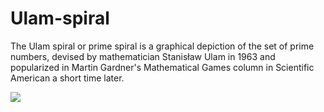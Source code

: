 # Ulam-spiral

The Ulam spiral or prime spiral is a graphical depiction of the set of prime numbers, devised by mathematician Stanisław Ulam in 1963 and popularized in Martin Gardner's Mathematical Games column in Scientific American a short time later.

<img src="https://i.discogs.com/YT0bLnzNDcrYOLmVefm6qnC0HqpIviD04PXa-yKA_5Y/rs:fit/g:sm/q:90/h:600/w:600/czM6Ly9kaXNjb2dz/LWRhdGFiYXNlLWlt/YWdlcy9SLTE0Mjcw/MTc4LTE1NzExNDU3/ODAtMzQ4NC5qcGVn.jpeg">
